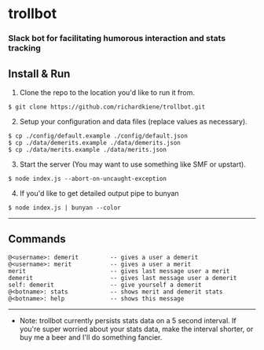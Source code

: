 # trollbot
### Slack bot for facilitating humorous interaction and stats tracking

## Install & Run

1. Clone the repo to the location you'd like to run it from.
```
$ git clone https://github.com/richardkiene/trollbot.git
```
2. Setup your configuration and data files (replace values as necessary).
```
$ cp ./config/default.example ./config/default.json
$ cp ./data/demerits.example ./data/demerits.json
$ cp ./data/merits.example ./data/merits.json
```
3. Start the server (You may want to use something like SMF or upstart).
```
$ node index.js --abort-on-uncaught-exception
```
4. If you'd like to get detailed output pipe to bunyan
```
$ node index.js | bunyan --color
```
***
## Commands

```
@<username>: demerit         -- gives a user a demerit
@<username>: merit           -- gives a user a merit
merit                        -- gives last message user a merit
demerit                      -- gives last message user a demerit
self: demerit                -- give yourself a demerit
@<botname>: stats            -- shows merit and demerit stats
@<botname>: help             -- shows this message
```
***
* Note: trollbot currently persists stats data on a 5 second interval. If you're
  super worried about your stats data, make the interval shorter, or buy me a
  beer and I'll do something fancier.
